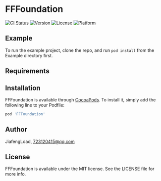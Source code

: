 # FFFoundation

[![CI Status](https://img.shields.io/travis/JiafengLoad/FFFoundation.svg?style=flat)](https://travis-ci.org/JiafengLoad/FFFoundation)
[![Version](https://img.shields.io/cocoapods/v/FFFoundation.svg?style=flat)](https://cocoapods.org/pods/FFFoundation)
[![License](https://img.shields.io/cocoapods/l/FFFoundation.svg?style=flat)](https://cocoapods.org/pods/FFFoundation)
[![Platform](https://img.shields.io/cocoapods/p/FFFoundation.svg?style=flat)](https://cocoapods.org/pods/FFFoundation)

## Example

To run the example project, clone the repo, and run `pod install` from the Example directory first.

## Requirements

## Installation

FFFoundation is available through [CocoaPods](https://cocoapods.org). To install
it, simply add the following line to your Podfile:

```ruby
pod 'FFFoundation'
```

## Author

JiafengLoad, 723120415@qq.com

## License

FFFoundation is available under the MIT license. See the LICENSE file for more info.
